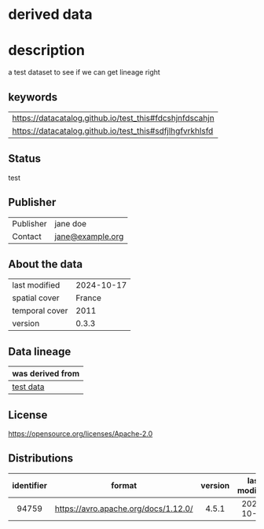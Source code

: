
derived data
============

# description
  
a test dataset to see if we can get lineage right
## keywords

||
| :--- |
|https://datacatalog.github.io/test_this#fdcshjnfdscahjn|
|https://datacatalog.github.io/test_this#sdfjlhgfvrkhlsfd|

## Status


test
## Publisher

|||
| :--- | :--- |
|Publisher|jane doe|
|Contact|jane@example.org|

## About the data

|||
| :--- | :--- |
|last modified|2024-10-17|
|spatial cover|France|
|temporal cover|2011|
|version|0.3.3|

## Data lineage

|was derived from|
| :--- |
|[test data](12345.md)|

## License


https://opensource.org/licenses/Apache-2.0
## Distributions

|identifier|format|version|last modified|access url|
| :---: | :---: | :---: | :---: | :---: |
|94759|https://avro.apache.org/docs/1.12.0/|4.5.1|2024-10-17|https://www.example.org/lineagetest.avro|
